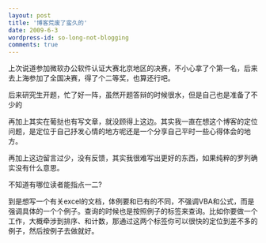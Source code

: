 ```yaml
---
layout: post
title: '博客荒废了蛮久的'
date: 2009-6-3
wordpress-id: so-long-not-blogging
comments: true
---
```

<p>上次说道参加微软办公软件认证大赛北京地区的决赛，不小心拿了个第一名，后来去上海参加了全国决赛，得了个二等奖，也算还行吧。</p>  <p>后来研究生开题，忙了好一阵，虽然开题答辩的时候很水，但是自己也是准备了不少的</p>  <p>再加上其实在葡挞也有写文章，就没顾得上这边。其实我一直在想这个博客的定位问题，是定位于自己抒发心情的地方呢还是一个分享自己平时一些心得体会的地方。</p>  <p>再加上这边留言过少，没有反馈，其实我很难写出更好的东西，如果纯粹的罗列确实没有什么意思。</p>  <p>不知道有哪位读者能指点一二?</p>  <p>到是想写一个有关excel的文档，体例要和已有的不同，不强调VBA和公式，而是强调具体的一个个例子。查询的时候也是按照例子的标签来查询。比如你要做一个工作，大概牵涉到排序、和计数，那通过这两个标签你可以很快的定位到差不多的例子，然后按例子去做就好。</p>
